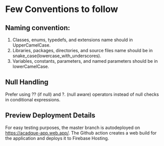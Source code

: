 # Few Conventions to follow
## Naming convention:
1. Classes, enums, typedefs, and extensions name should in UpperCamelCase.
2. Libraries, packages, directories, and source files name should be in snake_case(lowercase_with_underscores).
3. Variables, constants, parameters, and named parameters should be in lowerCamelCase.

## Null Handling
Prefer using ?? (if null) and ?. (null aware) operators instead of null checks in conditional expressions.

## Preview Deployment Details
For easy testing purposes, the master branch is autodeployed on https://acadque-app.web.app/. The Github action creates a web build for the application and deploys it to Firebase Hosting.
